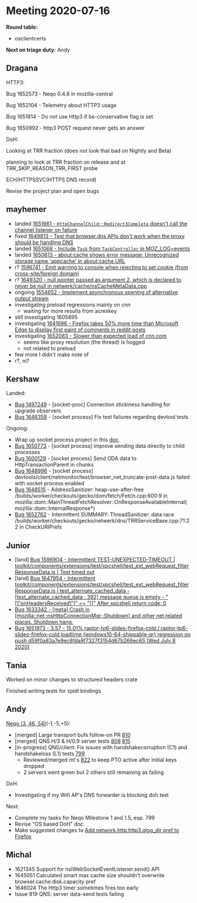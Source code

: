 # Meeting 2020-07-16
**Round table:**
- osclientcerts

**Next on triage duty:** Andy

## Dragana

HTTP3:

Bug 1652573 - Neqo 0.4.8 in mozilla-central

Bug 1652104 - Telemetry about HTTP3 usage

Bug 1651814 - Do not use Http3 if be-conservative flag is set

Bug 1650992 - http3 POST request never gets an answer

DoH:

Looking at TRR fraction (does not look that bad on Nightly and Beta)

planning to look at TRR fraction on release and at TRR_SKIP_REASON_TRR_FIRST probe

ECH/HTTPSSVC(HTTPS DNS record)

Revise the project plan and open bugs

## mayhemer

- landed [1651661 - `HttpChannelChild::Redirect3Complete` doesn't call the channel listener on failure](https://bugzilla.mozilla.org/show_bug.cgi?id=1651661)
- fixed [1649813 - Test that browser.dns APIs don't work when the proxy should be handling DNS](https://bugzilla.mozilla.org/show_bug.cgi?id=1649813)
- landed [1651068 - Include `Task` from `TaskController` in MOZ_LOG=events](https://bugzilla.mozilla.org/show_bug.cgi?id=1651068)
- landed [1650613 - about:cache shows error message: Unrecognized storage name 'appcache' in about:cache URL](https://bugzilla.mozilla.org/show_bug.cgi?id=1650613)
- r? [1596741 - Emit warning to console when rejecting to set cookie (from cross-site/foreign domain)](https://bugzilla.mozilla.org/show_bug.cgi?id=1596741)
- r? [1649320 - null pointer passed as argument 2, which is declared to never be null in netwerk/cache/nsCacheMetaData.cpp](https://bugzilla.mozilla.org/show_bug.cgi?id=1649320)
- ongoing [1554652 - Implement asynchronous opening of alternative output stream](https://bugzilla.mozilla.org/show_bug.cgi?id=1554652)
- investigating preload regressions mainly on cnn
  - waiting for more results from acreskey
- still investigating 1605895
- investigating [1641696 - Firefox takes 50% more time than Microsoft Edge to display first paint of comments in reddit posts](https://bugzilla.mozilla.org/show_bug.cgi?id=1641696)
- investigating [1652083 - Slower than expected load of cnn.com](https://bugzilla.mozilla.org/show_bug.cgi?id=1652083)
  - seems like proxy resolution (the thread) is hogged
  - not related to preload
- few more I didn't make note of
- r?, ni?

## Kershaw

Landed:

- [Bug 1497249](https://bugzilla.mozilla.org/show_bug.cgi?id=1497249) - [socket-proc] Connection stickiness handling for upgrade observers
- [Bug 1646358](https://bugzilla.mozilla.org/show_bug.cgi?id=1646358) - [socket process] Fix test failures regarding devtool tests

Ongoing:

- Wrap up socket process project in this [doc](https://docs.google.com/document/d/1MkpE9-f1mDIeBqYief1jnZ0beM6G4xEF4rgT4EHQbUM/edit?usp=sharing).
- [Bug 1650773](https://bugzilla.mozilla.org/show_bug.cgi?id=1650773) - [socket process] improve sending data directly to child processes
- [Bug 1600129](https://bugzilla.mozilla.org/show_bug.cgi?id=1600129) - [socket process] Send ODA data to HttpTransactionParent in chunks
- [Bug 1648996](https://bugzilla.mozilla.org/show_bug.cgi?id=1648996) - [socket process] devtools/client/netmonitor/test/browser_net_truncate-post-data.js failed with socket process enabled
- [Bug 1648515](https://bugzilla.mozilla.org/show_bug.cgi?id=1648515) - AddressSanitizer: heap-use-after-free /builds/worker/checkouts/gecko/dom/fetch/Fetch.cpp:600:9 in mozilla::dom::MainThreadFetchResolver::OnResponseAvailableInternal(mozilla::dom::InternalResponse*)
- [Bug 1652762](https://bugzilla.mozilla.org/show_bug.cgi?id=1652762) - Intermittent SUMMARY: ThreadSanitizer: data race /builds/worker/checkouts/gecko/netwerk/dns/TRRServiceBase.cpp:71:22 in CheckURIPrefs

## Junior

- [land] [Bug 1596904 - Intermittent TEST-UNEXPECTED-TIMEOUT | toolkit/components/extensions/test/xpcshell/test_ext_webRequest_filterResponseData.js | Test timed out](https://bugzilla.mozilla.org/show_bug.cgi?id=1596904)
- [land] [Bug 1647954 - Intermittent toolkit/components/extensions/test/xpcshell/test_ext_webRequest_filterResponseData.js | test_alternate_cached_data - [test_alternate_cached_data : 392] message queue is empty - "[\\"onHeadersReceived\\"]" == "[]" After xpcshell return code: 0](https://bugzilla.mozilla.org/show_bug.cgi?id=1647954)
- [Bug 1633342 - [meta] Crash in [mozilla::net::nsHttpConnectionMgr::Shutdown] and other net related places. Shutdown hang.](https://bugzilla.mozilla.org/show_bug.cgi?id=1633342)
- [Bug 1651973 - 3.57 - 15.01% raptor-tp6-slides-firefox-cold / raptor-tp6-slides-firefox-cold loadtime (windows10-64-shippable-qr) regression on push d59f0a83a7e9ec6fda8f7327f3154d67b266ec65 (Wed July 8 2020)](https://bugzilla.mozilla.org/show_bug.cgi?id=1651973)

## Tania

Worked on minor changes to structured headers crate

Finished writing tests for xpidl bindings

## Andy

[Neqo (3, 46, 54)](https://github.com/mozilla/neqo/projects/2)(-1,-5,+5):

* [merged] Large transport bufs follow-on PR [810](https://github.com/mozilla/neqo/pull/810)
* [merged] QNS H/3 & H/0.9 server tests [808](https://github.com/mozilla/neqo/pull/808) [815](https://github.com/mozilla/neqo/pull/815)
* [in-progress] QNS/client: Fix issues with handshakecorruption (C1) and handshakeloss (L1) tests [799](https://github.com/mozilla/neqo/issues/799) 
  * Reviewed/merged mt's [822](https://github.com/mozilla/neqo/pull/822) to keep PTO active after Initial keys dropped
  * 2 servers went green but 2 others still remaining as failing

DoH: 

* Investigating if my Wifi AP's DNS forwarder is blocking doh.test

Next:

* Complete my tasks for Neqo Milestone 1 and 1.5, esp. 799
* Revise "OS based DoH" doc.
* Make suggested changes to [Add network.http.http3.qlog_dir pref to Firefox](https://phabricator.services.mozilla.com/D81949)

## Michal

- 1621345 Support for nsIWebSocketEventListener.send() API
- 1645051 Calculated smart max cache size shouldn't overwrite browser.cache.disk.capacity pref
- 1646024 The Http3 timer sometimes fires too early
- Issue 819 QNS: server data-send tests failing

